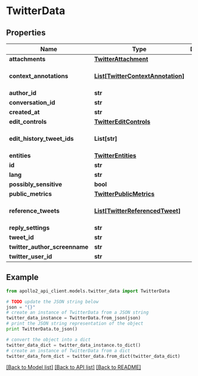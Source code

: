 # TwitterData


## Properties
Name | Type | Description | Notes
------------ | ------------- | ------------- | -------------
**attachments** | [**TwitterAttachment**](TwitterAttachment.md) |  | [optional] 
**context_annotations** | [**List[TwitterContextAnnotation]**](TwitterContextAnnotation.md) |  | [optional] [default to []]
**author_id** | **str** |  | [optional] 
**conversation_id** | **str** |  | [optional] 
**created_at** | **str** |  | [optional] 
**edit_controls** | [**TwitterEditControls**](TwitterEditControls.md) |  | [optional] 
**edit_history_tweet_ids** | **List[str]** |  | [optional] [default to []]
**entities** | [**TwitterEntities**](TwitterEntities.md) |  | [optional] 
**id** | **str** |  | [optional] 
**lang** | **str** |  | [optional] 
**possibly_sensitive** | **bool** |  | [optional] 
**public_metrics** | [**TwitterPublicMetrics**](TwitterPublicMetrics.md) |  | [optional] 
**reference_tweets** | [**List[TwitterReferencedTweet]**](TwitterReferencedTweet.md) |  | [optional] [default to []]
**reply_settings** | **str** |  | [optional] 
**tweet_id** | **str** |  | [optional] 
**twitter_author_screenname** | **str** |  | [optional] 
**twitter_user_id** | **str** |  | [optional] 

## Example

```python
from apollo2_api_client.models.twitter_data import TwitterData

# TODO update the JSON string below
json = "{}"
# create an instance of TwitterData from a JSON string
twitter_data_instance = TwitterData.from_json(json)
# print the JSON string representation of the object
print TwitterData.to_json()

# convert the object into a dict
twitter_data_dict = twitter_data_instance.to_dict()
# create an instance of TwitterData from a dict
twitter_data_form_dict = twitter_data.from_dict(twitter_data_dict)
```
[[Back to Model list]](../README.md#documentation-for-models) [[Back to API list]](../README.md#documentation-for-api-endpoints) [[Back to README]](../README.md)



